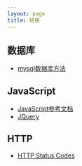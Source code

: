 ```yaml
---
layout: page
title: 链接
---
```



数据库
----
- [mysql数据库方法](https://dev.mysql.com/doc/refman/5.7/en/func-op-summary-ref.html)


JavaScript
----------
- [JavaScript参考文档](https://developer.mozilla.org/zh-CN/docs/Web/JavaScript/Reference)
- [JQuery](http://www.jquery123.com/)


HTTP
----
- [HTTP Status Codes](http://www.restapitutorial.com/httpstatuscodes.html)